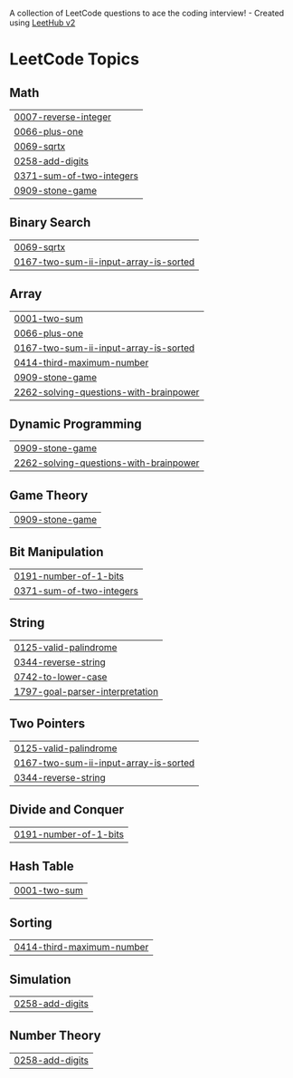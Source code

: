A collection of LeetCode questions to ace the coding interview! - Created using [LeetHub v2](https://github.com/arunbhardwaj/LeetHub-2.0)
<!---LeetCode Topics Start-->
# LeetCode Topics
## Math
|  |
| ------- |
| [0007-reverse-integer](https://github.com/kaleessiva/leetcode/tree/master/0007-reverse-integer) |
| [0066-plus-one](https://github.com/kaleessiva/leetcode/tree/master/0066-plus-one) |
| [0069-sqrtx](https://github.com/kaleessiva/leetcode/tree/master/0069-sqrtx) |
| [0258-add-digits](https://github.com/kaleessiva/leetcode/tree/master/0258-add-digits) |
| [0371-sum-of-two-integers](https://github.com/kaleessiva/leetcode/tree/master/0371-sum-of-two-integers) |
| [0909-stone-game](https://github.com/kaleessiva/leetcode/tree/master/0909-stone-game) |
## Binary Search
|  |
| ------- |
| [0069-sqrtx](https://github.com/kaleessiva/leetcode/tree/master/0069-sqrtx) |
| [0167-two-sum-ii-input-array-is-sorted](https://github.com/kaleessiva/leetcode/tree/master/0167-two-sum-ii-input-array-is-sorted) |
## Array
|  |
| ------- |
| [0001-two-sum](https://github.com/kaleessiva/leetcode/tree/master/0001-two-sum) |
| [0066-plus-one](https://github.com/kaleessiva/leetcode/tree/master/0066-plus-one) |
| [0167-two-sum-ii-input-array-is-sorted](https://github.com/kaleessiva/leetcode/tree/master/0167-two-sum-ii-input-array-is-sorted) |
| [0414-third-maximum-number](https://github.com/kaleessiva/leetcode/tree/master/0414-third-maximum-number) |
| [0909-stone-game](https://github.com/kaleessiva/leetcode/tree/master/0909-stone-game) |
| [2262-solving-questions-with-brainpower](https://github.com/kaleessiva/leetcode/tree/master/2262-solving-questions-with-brainpower) |
## Dynamic Programming
|  |
| ------- |
| [0909-stone-game](https://github.com/kaleessiva/leetcode/tree/master/0909-stone-game) |
| [2262-solving-questions-with-brainpower](https://github.com/kaleessiva/leetcode/tree/master/2262-solving-questions-with-brainpower) |
## Game Theory
|  |
| ------- |
| [0909-stone-game](https://github.com/kaleessiva/leetcode/tree/master/0909-stone-game) |
## Bit Manipulation
|  |
| ------- |
| [0191-number-of-1-bits](https://github.com/kaleessiva/leetcode/tree/master/0191-number-of-1-bits) |
| [0371-sum-of-two-integers](https://github.com/kaleessiva/leetcode/tree/master/0371-sum-of-two-integers) |
## String
|  |
| ------- |
| [0125-valid-palindrome](https://github.com/kaleessiva/leetcode/tree/master/0125-valid-palindrome) |
| [0344-reverse-string](https://github.com/kaleessiva/leetcode/tree/master/0344-reverse-string) |
| [0742-to-lower-case](https://github.com/kaleessiva/leetcode/tree/master/0742-to-lower-case) |
| [1797-goal-parser-interpretation](https://github.com/kaleessiva/leetcode/tree/master/1797-goal-parser-interpretation) |
## Two Pointers
|  |
| ------- |
| [0125-valid-palindrome](https://github.com/kaleessiva/leetcode/tree/master/0125-valid-palindrome) |
| [0167-two-sum-ii-input-array-is-sorted](https://github.com/kaleessiva/leetcode/tree/master/0167-two-sum-ii-input-array-is-sorted) |
| [0344-reverse-string](https://github.com/kaleessiva/leetcode/tree/master/0344-reverse-string) |
## Divide and Conquer
|  |
| ------- |
| [0191-number-of-1-bits](https://github.com/kaleessiva/leetcode/tree/master/0191-number-of-1-bits) |
## Hash Table
|  |
| ------- |
| [0001-two-sum](https://github.com/kaleessiva/leetcode/tree/master/0001-two-sum) |
## Sorting
|  |
| ------- |
| [0414-third-maximum-number](https://github.com/kaleessiva/leetcode/tree/master/0414-third-maximum-number) |
## Simulation
|  |
| ------- |
| [0258-add-digits](https://github.com/kaleessiva/leetcode/tree/master/0258-add-digits) |
## Number Theory
|  |
| ------- |
| [0258-add-digits](https://github.com/kaleessiva/leetcode/tree/master/0258-add-digits) |
<!---LeetCode Topics End-->